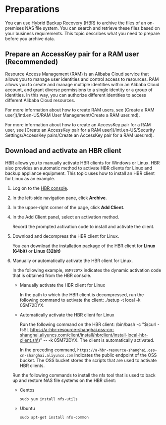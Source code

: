 # Preparations

You can use Hybrid Backup Recovery \(HBR\) to archive the files of an on-premises NAS file system. You can search and retrieve these files based on your business requirements. This topic describes what you need to prepare before you archive data.

## Prepare an AccessKey pair for a RAM user \(Recommended\)

Resource Access Management \(RAM\) is an Alibaba Cloud service that allows you to manage user identities and control access to resources. RAM allows you to create and manage multiple identities within an Alibaba Cloud account, and grant diverse permissions to a single identity or a group of identities. In this way, you can authorize different identities to access different Alibaba Cloud resources.

For more information about how to create RAM users, see [Create a RAM user](/intl.en-US/RAM User Management/Create a RAM user.md).

For more information about how to create an AccessKey pair for a RAM user, see [Create an AccessKey pair for a RAM user](/intl.en-US/Security Settings/AccessKey pairs/Create an AccessKey pair for a RAM user.md).

## Download and activate an HBR client

HBR allows you to manually activate HBR clients for Windows or Linux. HBR also provides an automatic method to activate HBR clients for Linux and backup appliance equipment. This topic uses how to install an HBR client for Linux as an example.

1.  Log on to the [HBR console](https://hbr.console.aliyun.com).

2.  In the left-side navigation pane, click **Archive**.

3.  In the upper-right corner of the page, click **Add Client**.

4.  In the Add Client panel, select an activation method.

    Record the prompted activation code to install and activate the client.

5.  Download and decompress the HBR client for Linux.

    You can download the installation package of the HBR client for **Linux \(64bit\)** or **Linux \(32bit\)**

6.  Manually or automatically activate the HBR client for Linux.

    In the following example, `05M72DYX` indicates the dynamic activation code that is obtained from the HBR console.

    -   Manually activate the HBR client for Linux

        In the path to which the HBR client is decompressed, run the following command to activate the client: ./setup -t local -k 05M72DYX.

    -   Automatically activate the HBR client for Linux

        Run the following command on the HBR client: /bin/bash -c "$\(curl -fsSL https://a-hbr-resource-shanghai.oss-cn-shanghai.aliyuncs.com/client/install/hbrclient/install-local-hbr-client.sh\)" -- -k 05M72DYX. The client is automatically activated.

        In the preceding command, `https://a-hbr-resource-shanghai.oss-cn-shanghai.aliyuncs.com` indicates the public endpoint of the OSS bucket. The OSS bucket stores the scripts that are used to activate HBR clients.

    Run the following commands to install the nfs tool that is used to back up and restore NAS file systems on the HBR client:

    -   Centos

        ```
        sudo yum install nfs-utils
        ```

    -   Ubuntu

        ```
        sudo apt-get install nfs-common
        ```


